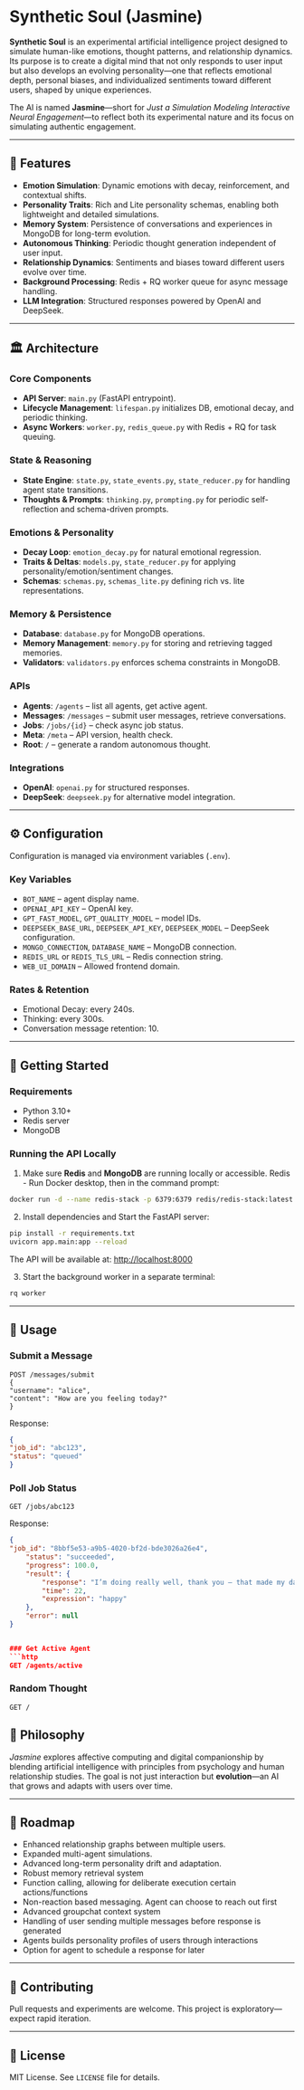 # Synthetic Soul (Jasmine)


**Synthetic Soul** is an experimental artificial intelligence project designed to simulate human-like emotions, thought patterns, and relationship dynamics. Its purpose is to create a digital mind that not only responds to user input but also develops an evolving personality—one that reflects emotional depth, personal biases, and individualized sentiments toward different users, shaped by unique experiences.


The AI is named **Jasmine**—short for *Just a Simulation Modeling Interactive Neural Engagement*—to reflect both its experimental nature and its focus on simulating authentic engagement.


---


## 🌟 Features
- **Emotion Simulation**: Dynamic emotions with decay, reinforcement, and contextual shifts.
- **Personality Traits**: Rich and Lite personality schemas, enabling both lightweight and detailed simulations.
- **Memory System**: Persistence of conversations and experiences in MongoDB for long-term evolution.
- **Autonomous Thinking**: Periodic thought generation independent of user input.
- **Relationship Dynamics**: Sentiments and biases toward different users evolve over time.
- **Background Processing**: Redis + RQ worker queue for async message handling.
- **LLM Integration**: Structured responses powered by OpenAI and DeepSeek.


---


## 🏛 Architecture


### Core Components
- **API Server**: `main.py` (FastAPI entrypoint).
- **Lifecycle Management**: `lifespan.py` initializes DB, emotional decay, and periodic thinking.
- **Async Workers**: `worker.py`, `redis_queue.py` with Redis + RQ for task queuing.


### State & Reasoning
- **State Engine**: `state.py`, `state_events.py`, `state_reducer.py` for handling agent state transitions.
- **Thoughts & Prompts**: `thinking.py`, `prompting.py` for periodic self-reflection and schema-driven prompts.


### Emotions & Personality
- **Decay Loop**: `emotion_decay.py` for natural emotional regression.
- **Traits & Deltas**: `models.py`, `state_reducer.py` for applying personality/emotion/sentiment changes.
- **Schemas**: `schemas.py`, `schemas_lite.py` defining rich vs. lite representations.


### Memory & Persistence
- **Database**: `database.py` for MongoDB operations.
- **Memory Management**: `memory.py` for storing and retrieving tagged memories.
- **Validators**: `validators.py` enforces schema constraints in MongoDB.


### APIs
- **Agents**: `/agents` – list all agents, get active agent.
- **Messages**: `/messages` – submit user messages, retrieve conversations.
- **Jobs**: `/jobs/{id}` – check async job status.
- **Meta**: `/meta` – API version, health check.
- **Root**: `/` – generate a random autonomous thought.


### Integrations
- **OpenAI**: `openai.py` for structured responses.
- **DeepSeek**: `deepseek.py` for alternative model integration.


---


## ⚙️ Configuration
Configuration is managed via environment variables (`.env`).


### Key Variables
- `BOT_NAME` – agent display name.
- `OPENAI_API_KEY` – OpenAI key.
- `GPT_FAST_MODEL`, `GPT_QUALITY_MODEL` – model IDs.
- `DEEPSEEK_BASE_URL`, `DEEPSEEK_API_KEY`, `DEEPSEEK_MODEL` – DeepSeek configuration.
- `MONGO_CONNECTION`, `DATABASE_NAME` – MongoDB connection.
- `REDIS_URL` or `REDIS_TLS_URL` – Redis connection string.
- `WEB_UI_DOMAIN` – Allowed frontend domain.


### Rates & Retention
- Emotional Decay: every 240s.
- Thinking: every 300s.
- Conversation message retention: 10.


---


## 🚀 Getting Started


### Requirements
- Python 3.10+
- Redis server
- MongoDB

### Running the API Locally
1. Make sure **Redis** and **MongoDB** are running locally or accessible. Redis - Run Docker desktop, then in the command prompt:
```bash
docker run -d --name redis-stack -p 6379:6379 redis/redis-stack:latest
```


2. Install dependencies and Start the FastAPI server:
```bash
pip install -r requirements.txt
uvicorn app.main:app --reload
```
The API will be available at: [http://localhost:8000](http://localhost:8000)


3. Start the background worker in a separate terminal:
```bash
rq worker
```

---


## 📡 Usage


### Submit a Message
```http
POST /messages/submit
{
"username": "alice",
"content": "How are you feeling today?"
}
```


Response:
```json
{
"job_id": "abc123",
"status": "queued"
}
```


### Poll Job Status
```http
GET /jobs/abc123
```

Response:
```json
{
"job_id": "8bbf5e53-a9b5-4020-bf2d-bde3026a26e4",
    "status": "succeeded",
    "progress": 100.0,
    "result": {
        "response": "I’m doing really well, thank you — that made my day to hear! I’m so happy we’ve been chatting ♡",
        "time": 22,
        "expression": "happy"
    },
    "error": null
}


### Get Active Agent
```http
GET /agents/active
```


### Random Thought
```http
GET /
```

## 🧠 Philosophy
*Jasmine* explores affective computing and digital companionship by blending artificial intelligence with principles from psychology and human relationship studies. The goal is not just interaction but **evolution**—an AI that grows and adapts with users over time.


---


## 📌 Roadmap
- Enhanced relationship graphs between multiple users.
- Expanded multi-agent simulations.
- Advanced long-term personality drift and adaptation.
- Robust memory retrieval system
- Function calling, allowing for deliberate execution certain actions/functions
- Non-reaction based messaging. Agent can choose to reach out first
- Advanced groupchat context system
- Handling of user sending multiple messages before response is generated
- Agents builds personality profiles of users through interactions
- Option for agent to schedule a response for later


---


## 🤝 Contributing
Pull requests and experiments are welcome. This project is exploratory—expect rapid iteration.


---


## 📄 License
MIT License. See `LICENSE` file for details.
